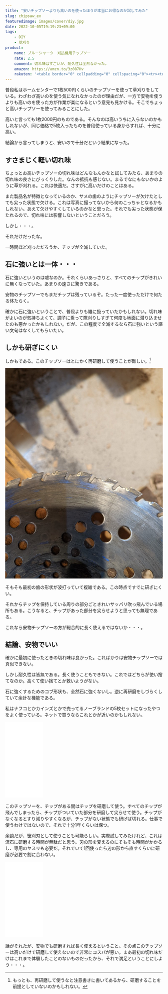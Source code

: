```yaml
---
title: "安いチップソーよりも高いのを使ったほうが本当にお得なのか試してみた"
slug: chipsaw_ex
featuredimage: images/cover/diy.jpg
date: 2022-10-05T19:19:23+09:00
tags:
    - DIY
    - 草刈り
product:
    name: ブルーシャーク　刈払機用チップソー
    rate: 2.5
    comment: 切れ味はすごいが、耐久性は全然なかった。
    amazon: https://amzn.to/3z087Hv
    rakuten: '<table border="0" cellpadding="0" cellspacing="0"><tr><td><div style="border:1px solid #95a5a6;border-radius:.75rem;background-color:#FFFFFF;width:504px;margin:0px;padding:5px;text-align:center;overflow:hidden;"><table><tr><td style="width:240px"><a href="https://hb.afl.rakuten.co.jp/ichiba/2bfe5d5f.a9612527.2bfe5d60.5ff93920/?pc=https%3A%2F%2Fitem.rakuten.co.jp%2Fnakashima%2F10002934%2F&link_type=picttext&ut=eyJwYWdlIjoiaXRlbSIsInR5cGUiOiJwaWN0dGV4dCIsInNpemUiOiIyNDB4MjQwIiwibmFtIjoxLCJuYW1wIjoicmlnaHQiLCJjb20iOjEsImNvbXAiOiJkb3duIiwicHJpY2UiOjEsImJvciI6MSwiY29sIjoxLCJiYnRuIjoxLCJwcm9kIjowLCJhbXAiOmZhbHNlfQ%3D%3D" target="_blank" rel="nofollow sponsored noopener" style="word-wrap:break-word;"  ><img src="https://hbb.afl.rakuten.co.jp/hgb/2bfe5d5f.a9612527.2bfe5d60.5ff93920/?me_id=1300594&item_id=10002934&pc=https%3A%2F%2Fthumbnail.image.rakuten.co.jp%2F%400_mall%2Fnakashima%2Fcabinet%2F05516564%2F05653880%2Fimgrc0099578684.jpg%3F_ex%3D240x240&s=240x240&t=picttext" border="0" style="margin:2px" alt="[商品価格に関しましては、リンクが作成された時点と現時点で情報が変更されている場合がございます。]" title="[商品価格に関しましては、リンクが作成された時点と現時点で情報が変更されている場合がございます。]"></a></td><td style="vertical-align:top;width:248px;"><p style="font-size:12px;line-height:1.4em;text-align:left;margin:0px;padding:2px 6px;word-wrap:break-word"><a href="https://hb.afl.rakuten.co.jp/ichiba/2bfe5d5f.a9612527.2bfe5d60.5ff93920/?pc=https%3A%2F%2Fitem.rakuten.co.jp%2Fnakashima%2F10002934%2F&link_type=picttext&ut=eyJwYWdlIjoiaXRlbSIsInR5cGUiOiJwaWN0dGV4dCIsInNpemUiOiIyNDB4MjQwIiwibmFtIjoxLCJuYW1wIjoicmlnaHQiLCJjb20iOjEsImNvbXAiOiJkb3duIiwicHJpY2UiOjEsImJvciI6MSwiY29sIjoxLCJiYnRuIjoxLCJwcm9kIjowLCJhbXAiOmZhbHNlfQ%3D%3D" target="_blank" rel="nofollow sponsored noopener" style="word-wrap:break-word;"  >三陽金属 刈払機用チップソー ブルーシャーク 255mm×36P/草刈り/農業/T</a><br><span >価格：1690円（税込、送料別)</span> <span style="color:#BBB">(2022/10/5時点)</span></p><div style="margin:10px;"><a href="https://hb.afl.rakuten.co.jp/ichiba/2bfe5d5f.a9612527.2bfe5d60.5ff93920/?pc=https%3A%2F%2Fitem.rakuten.co.jp%2Fnakashima%2F10002934%2F&link_type=picttext&ut=eyJwYWdlIjoiaXRlbSIsInR5cGUiOiJwaWN0dGV4dCIsInNpemUiOiIyNDB4MjQwIiwibmFtIjoxLCJuYW1wIjoicmlnaHQiLCJjb20iOjEsImNvbXAiOiJkb3duIiwicHJpY2UiOjEsImJvciI6MSwiY29sIjoxLCJiYnRuIjoxLCJwcm9kIjowLCJhbXAiOmZhbHNlfQ%3D%3D" target="_blank" rel="nofollow sponsored noopener" style="word-wrap:break-word;"  ><img src="https://static.affiliate.rakuten.co.jp/makelink/rl.svg" style="float:left;max-height:27px;width:auto;margin-top:0"></a><a href="https://hb.afl.rakuten.co.jp/ichiba/2bfe5d5f.a9612527.2bfe5d60.5ff93920/?pc=https%3A%2F%2Fitem.rakuten.co.jp%2Fnakashima%2F10002934%2F%3Fscid%3Daf_pc_bbtn&link_type=picttext&ut=eyJwYWdlIjoiaXRlbSIsInR5cGUiOiJwaWN0dGV4dCIsInNpemUiOiIyNDB4MjQwIiwibmFtIjoxLCJuYW1wIjoicmlnaHQiLCJjb20iOjEsImNvbXAiOiJkb3duIiwicHJpY2UiOjEsImJvciI6MSwiY29sIjoxLCJiYnRuIjoxLCJwcm9kIjowLCJhbXAiOmZhbHNlfQ==" target="_blank" rel="nofollow sponsored noopener" style="word-wrap:break-word;"  ><div style="float:right;width:41%;height:27px;background-color:#bf0000;color:#fff!important;font-size:12px;font-weight:500;line-height:27px;margin-left:1px;padding: 0 12px;border-radius:16px;cursor:pointer;text-align:center;">楽天で購入</div></a></div></td></tr></table></div><br><p style="color:#000000;font-size:12px;line-height:1.4em;margin:5px;word-wrap:break-word"></p></td></tr></table>'
---
```


普段私はホームセンターで1枚500円くらいのチップソーを使って草刈りをしている。わざわざ高いのを使う気になれなかったのが理由だが、一方で安物を使うよりも高いのを使った方が作業が楽になるという意見も見かける。そこでちょっと高いチップソーを使ってみることにした。

高いと言っても1枚2000円のものである。そんなのは高いうちに入らないのかもしれないが、同じ価格で5枚入ったものを普段使っている身からすれば、十分に高い。

結論から言ってしまうと、安いので十分だという結果になった。

<!--more-->

## すさまじく軽い切れ味

ちょっとお高いチップソーの切れ味はどんなもんかなと試してみたら、あまりの切れ味の良さにびっくりした。なんの抵抗も感じない。まるでなにもないかのように草が刈れる。これは快適だ。さすがに高いだけのことはある。

また製品名が特徴となっているのか、サメの歯のようにチップソーが欠けたとしても尖った状態で欠ける。これは写真に撮ってないから何のこっちゃとなるかもしれない。あえて欠けやすくしているのかなと思った。それでも尖った状態が保たれるので、切れ味には影響しないということだろう。

しかし・・・。

それだけだったな。

一時間ほど刈っただろうか、チップが全滅していた。

## 石に強いとは一体・・・

石に強いというのは嘘なのか。それくらいあっさりと、すべてのチップがきれいに無くなっていた。あまりの速さに驚きである。

安物のチップソーでもまだチップは残っているぞ。たった一度使っただけで何たる体たらく。

確かに石に強いということで、普段よりも雑に扱っていたかもしれない。切れ味がよいのが気持ちよくて、調子に乗って際刈りしすぎて何度も地面に潜り込ませたのも悪かったかもしれない。だが、この程度で全滅するなら石に強いという謳い文句はなくしてもらいたい。

## しかも研ぎにくい

しかもである。このチップソーはとにかく再研磨して使うことが難しい。[^1]

![チップが全滅した後の姿](image.jpg)

そもそも最初の歯の形状が波打っていて複雑である。この時点ですでに研ぎにくい。

それからチップを保持している周りの部分ごときれいサッパリ吹っ飛んでいる場所もある。こうなると、チップがあった部分を尖らせようと思っても無理である。

これなら安物チップソーの方が総合的に長く使えるではないか・・・。

## 結論、安物でいい

確かに最初に使ったときの切れ味は良かった。こればかりは安物チップソーでは真似できない。

しかし耐久性は皆無である。長く使うこともできない。これではどちらが使い捨てなのか。高くて使い捨てとか救いようがない。

石に強くするためのコブ形状も、全然石に強くないし。逆に再研磨をしづらくしていて余計な機能である。

私はナフコとかカインズとかで売ってるノーブランドの5枚セットになったやつをよく使っている。ネットで買うならこれとかが近いのかもしれない。

<iframe sandbox="allow-popups allow-scripts allow-modals allow-forms allow-same-origin" style="width:120px;height:240px;" marginwidth="0" marginheight="0" scrolling="no" frameborder="0" src="//rcm-fe.amazon-adsystem.com/e/cm?lt1=_blank&bc1=000000&IS2=1&bg1=FFFFFF&fc1=000000&lc1=0000FF&t=illusionspace-22&language=ja_JP&o=9&p=8&l=as4&m=amazon&f=ifr&ref=as_ss_li_til&asins=B01HFVFN8A&linkId=60cbde02fe27f894b3f8c7d57b1a98d2"></iframe>

このチップソーを、チップがある間はチップを研磨して使う。すべてのチップが飛んでしまったら、チップがついていた部分を研磨して尖らせて使う。チップがなくなるとすり減りやすくなるが、チップがない状態でも研げば切れる。仕事で使うわけではないので、それで十分1年くらいは保つ。

余談だが、笹刈刃として使うことも可能らしい。実際試してみたけれど、これは流石に研磨する時間が無駄だと思う。刃の形を変えるのにそもそも時間がかかるし、専用のヤスリも必要だ。それでいて1回使ったら刃の形から直すくらいに研磨が必要で割に合わない。

<iframe sandbox="allow-popups allow-scripts allow-modals allow-forms allow-same-origin" style="width:120px;height:240px;" marginwidth="0" marginheight="0" scrolling="no" frameborder="0" src="//rcm-fe.amazon-adsystem.com/e/cm?lt1=_blank&bc1=000000&IS2=1&bg1=FFFFFF&fc1=000000&lc1=0000FF&t=illusionspace-22&language=ja_JP&o=9&p=8&l=as4&m=amazon&f=ifr&ref=as_ss_li_til&asins=B003EILB44&linkId=edd027d140941aa1f53a5f98f036c6c6"></iframe>

話がそれたが、安物でも研磨すれば長く使えるということ。その点このチップソーは高いだけで研磨して使えないので非常にコスパが悪い。まあ最初の切れ味だけはこれまで体験したことのないものだったから、それで満足ということにしよう・・・。


[^1]: もっとも、再研磨して使うなと注意書きに書いてあるから、研磨することを前提としていないのかもしれない。